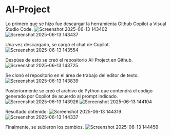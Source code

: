 # AI-Project
Lo primero que se hizo fue descargar la herramienta Github Copilot a Visual Studio Code.
![Screenshot 2025-06-13 143402](https://github.com/user-attachments/assets/096cede8-fa2c-4ed8-93e7-ec4f348e5454)
![Screenshot 2025-06-13 143437](https://github.com/user-attachments/assets/d50ce022-0618-4b41-a5b7-2bb66bdceff9)

Una vez descargado, se cargó el chat de Copilot.
![Screenshot 2025-06-13 143554](https://github.com/user-attachments/assets/9c86ff2d-c02a-477a-b475-cd483a171bdd)

Despúes de esto se creó el repositorio AI-Project en Github.
![Screenshot 2025-06-13 143725](https://github.com/user-attachments/assets/20c97bbd-6cf9-4bd1-880a-10a741b2cace)

Se clonó el repositorio en el área de trabajo del editor de texto.
![Screenshot 2025-06-13 143839](https://github.com/user-attachments/assets/16ca8fb2-d57b-4ea9-ad6c-0d5f1e240741)

Posteriormente se creó el archivo de Python que contendrá el código generado por Copilot de acuerdo al prompt indicado.
![Screenshot 2025-06-13 143926](https://github.com/user-attachments/assets/c0ebca72-dfb9-436c-8b6c-b4fd3c4e4b8c)
![Screenshot 2025-06-13 144104](https://github.com/user-attachments/assets/6f84641d-6e32-408f-8d35-18351e79c9e1)

Resultado obtenido:
![Screenshot 2025-06-13 144319](https://github.com/user-attachments/assets/27c17b11-b9e7-4b99-a412-cd26a972b273)
![Screenshot 2025-06-13 144337](https://github.com/user-attachments/assets/2e14f7db-b865-4140-bc4a-a70a125c4e56)

Finalmente, se subieron los cambios.
![Screenshot 2025-06-13 144459](https://github.com/user-attachments/assets/1d7c4613-846d-40ac-99f0-85d15001d8c0)
